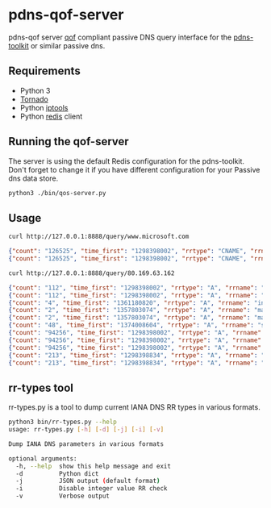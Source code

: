 pdns-qof-server
===============

pdns-qof server [qof](https://github.com/adulau/pdns-qof) compliant passive DNS query interface for the [pdns-toolkit](https://github.com/adulau/pdns-toolkit) or similar passive dns.

Requirements
------------

- Python 3
- [Tornado](http://www.tornadoweb.org)
- Python [iptools](https://github.com/bd808/python-iptools)
- Python [redis](https://pypi.python.org/pypi/redis/) client

Running the qof-server
----------------------

The server is using the default Redis configuration for the pdns-toolkit. Don't forget to change it if you have different
configuration for your Passive dns data store.

```bash
python3 ./bin/qos-server.py
```

Usage
-----

```bash
curl http://127.0.0.1:8888/query/www.microsoft.com
```

```json
{"count": "126525", "time_first": "1298398002", "rrtype": "CNAME", "rrname": "www.microsoft.com", "rrdata": "toggle.www.ms.akadns.net", "time_last": "1387894724"}
{"count": "126525", "time_first": "1298398002", "rrtype": "CNAME", "rrname": "www.microsoft.com", "rrdata": "toggle.www.ms.akadns.net", "time_last": "1387894724"}
```
```bash
curl http://127.0.0.1:8888/query/80.169.63.162
```

```json
{"count": "112", "time_first": "1298398002", "rrtype": "A", "rrname": "infosports.dhnet.be", "rrdata": "212.35.116.234", "time_last": "1354530214"}
{"count": "112", "time_first": "1298398002", "rrtype": "A", "rrname": "infosports.dhnet.be", "rrdata": "212.35.116.234", "time_last": "1354530214"}
{"count": "4", "time_first": "1361180820", "rrtype": "A", "rrname": "infosports.dh.be", "rrdata": "80.169.63.162", "time_last": "1366210757"}
{"count": "2", "time_first": "1357803074", "rrtype": "A", "rrname": "maintenance.lalibre.be", "rrdata": "212.35.116.249", "time_last": "1357803074"}
{"count": "2", "time_first": "1357803074", "rrtype": "A", "rrname": "maintenance.lalibre.be", "rrdata": "212.35.116.249", "time_last": "1357803074"}
{"count": "48", "time_first": "1374008604", "rrtype": "A", "rrname": "s.llb.be", "rrdata": "80.169.63.162", "time_last": "1384916107"}
{"count": "94256", "time_first": "1298398002", "rrtype": "A", "rrname": "www.lalibre.be", "rrdata": "212.35.116.249", "time_last": "1361278027"}
{"count": "94256", "time_first": "1298398002", "rrtype": "A", "rrname": "www.lalibre.be", "rrdata": "212.35.116.249", "time_last": "1361278027"}
{"count": "94256", "time_first": "1298398002", "rrtype": "A", "rrname": "www.lalibre.be", "rrdata": "212.35.116.249", "time_last": "1361278027"}
{"count": "213", "time_first": "1298398834", "rrtype": "A", "rrname": "infosports.lalibre.be", "rrdata": "212.35.116.234", "time_last": "1355432823"}
{"count": "213", "time_first": "1298398834", "rrtype": "A", "rrname": "infosports.lalibre.be", "rrdata": "212.35.116.234", "time_last": "1355432823"}
```

rr-types tool
-------------

rr-types.py is a tool to dump current IANA DNS RR types in various formats.

```bash
python3 bin/rr-types.py --help
usage: rr-types.py [-h] [-d] [-j] [-i] [-v]

Dump IANA DNS parameters in various formats

optional arguments:
  -h, --help  show this help message and exit
  -d          Python dict
  -j          JSON output (default format)
  -i          Disable integer value RR check
  -v          Verbose output
```

